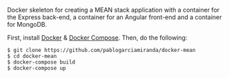 Docker skeleton for creating a MEAN stack application with a container for the Express back-end, a container for an Angular front-end and a container for MongoDB.


First, install [Docker](https://docs.docker.com/install/) & [Docker Compose](https://docs.docker.com/compose/install/). Then, do the following:
```
$ git clone https://github.com/pablogarciamiranda/docker-mean
$ cd docker-mean
$ docker-compose build
$ docker-compose up
```
